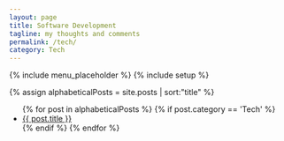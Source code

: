 ```yaml
---
layout: page
title: Software Development
tagline: my thoughts and comments
permalink: /tech/
category: Tech
---
```

{% include menu_placeholder %}
{% include setup %}

{% assign alphabeticalPosts = site.posts | sort:"title" %}

<ul>
  {% for post in alphabeticalPosts  %}
    {% if post.category == 'Tech' %}
    <li><a href="{{ BASE_PATH }}{{ post.url }}">{{ post.title }}</a></li>
    {% endif %}
  {% endfor %}
</ul>
